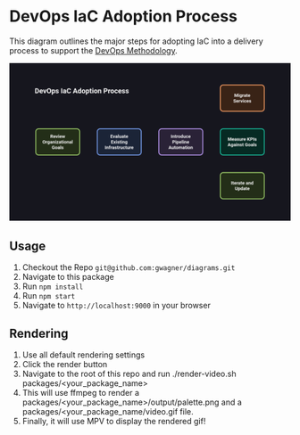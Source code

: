 # DevOps IaC Adoption Process

This diagram outlines the major steps for adopting IaC into a delivery process to support the [DevOps Methodology](https://www.valewood.org/topics/devops/).

<img src="./video.gif" />

## Usage

1. Checkout the Repo `git@github.com:gwagner/diagrams.git`
1. Navigate to this package
1. Run `npm install`
1. Run `npm start`
1. Navigate to `http://localhost:9000` in your browser

## Rendering 

1. Use all default rendering settings
1. Click the render button
1. Navigate to the root of this repo and run ./render-video.sh packages/<your_package_name>
1. This will use ffmpeg to render a packages/<your_package_name>/output/palette.png and a packages/<your_package_name/video.gif file.
1. Finally, it will use MPV to display the rendered gif!
